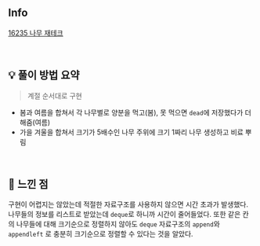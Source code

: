 ## Info

[16235 나무 재테크](https://www.acmicpc.net/problem/16235)

<br>

## 💡 풀이 방법 요약
> 계절 순서대로 구현
- 봄과 여름을 합쳐서 각 나무별로 양분을 먹고(봄), 못 먹으면 `dead`에 저장했다가 더해줌(여름)
- 가을 겨울을 합쳐서 크기가 5배수인 나무 주위에 크기 1짜리 나무 생성하고 비료 뿌림

<br>

## 🙂 느낀 점
구현이 어렵지는 않았는데 적절한 자료구조를 사용하지 않으면 시간 초과가 발생했다.
나무들의 정보를 리스트로 받았는데 `deque`로 하니까 시간이 줄어들었다.
또한 같은 칸의 나무들에 대해 크기순으로 정렬하지 않아도 `deque` 자료구조의 `append`와 `appendleft` 로 충분히
크기순으로 정렬할 수 있다는 것을 알았다.